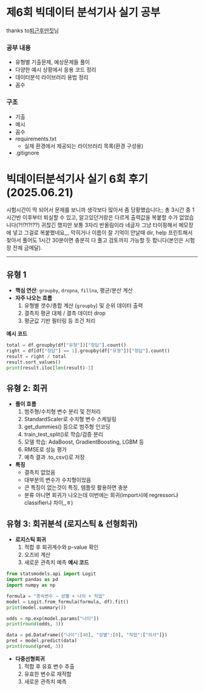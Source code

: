 # 제6회 빅데이터 분석기사 실기 공부

thanks to[퇴근후딴짓](https://github.com/lovedlim/BigDataCertificationCourses)님

### 공부 내용
 - 유형별 기출문제, 예상문제들 풀이
 - 다양한 예시 상황에서 응용 코드 정리
 - 데이터분석 라이브러리 용법 정리
 - 꼼수

### 구조
 - 기출
 - 예시
 - 꼼수
 - requirements.txt
   - 실제 환경에서 제공되는 라이브러리 목록(환경 구성용)
 - .gitignore

# 빅데이터분석기사 실기 6회 후기(2025.06.21)

시험시간이 딱 되어서 문제를 보니까 생각보다 많아서 좀 당황했습니다;; 총 3시간 중 1시간반 이후부터 퇴실할 수 있고, 알고있던거랑은 다르게 출력값을 복붙할 수가 없었습니다(?!!?!?!??) 귀찮긴 했지만 보통 3자리 반올림이라 네글자 그냥 타이핑해서 메모장에 넣고 그걸로 복붙했네요,,, 막히거나 이름이 잘 기억이 안날때 dir, help 프린트해서 찾아서 풀어도 1시간 30분이면 충분히 다 풀고 검토까지 가능할 듯 합니다(본인은 시험장 전체 금메달).

---

## 유형 1
- **핵심 연산**: `groupby`, `dropna`, `fillna`, 평균/분산 계산
- **자주 나오는 흐름**
  1. 유형별 갯수/총합 계산 (`groupby`) 및 순위 데이터 출력
  2. 결측치 평균 대체 / 결측 데이터 drop
  3. 평균값 기반 필터링 등 조건 처리

**예시 코드**
```python
total = df.groupby(df["유형"])["정답"].count()
right = df[df["정답"] == 1].groupby(df["유형"])["정답"].count()
result = right / total
result.sort_values()
print(result.iloc[len(result)-1]
```
## 유형 2: 회귀
 - **풀이 흐름**
   1. 범주형/수치형 변수 분리 및 전처리 
   2. StandardScaler로 수치형 변수 스케일링 
   3. get_dummies() 등으로 범주형 인코딩 
   4. train_test_split()로 학습/검증 분리 
   5. 모델 학습: AdaBoost, GradientBoosting, LGBM 등
   6. RMSE로 성능 평가
   7. 예측 결과 .to_csv()로 저장
- **특징**
  - 결측치 없었음
  - 대부분의 변수가 수치형이었음
  - 큰 특징이 없는것이 특징, 템플릿 활용하면 충분
  - 분류 아니면 회귀가 나오는데 이번에는 회귀(import시에 regressor냐 classifier냐 차이,,ㅎ)

## 유형 3: 회귀분석 (로지스틱 & 선형회귀)
- **로지스틱 회귀**
  1. 적합 후 회귀계수와 p-value 확인
  2. 오즈비 계산
  3. 새로운 관측치 예측
**예시 코드**
```python
from statsmodels.api import Logit
import pandas as pd
import numpy as np

formula = "종속변수 ~ 성별 + 나이 + 직업"
model = Logit.from_formula(formula, df).fit()
print(model.summary())

odds = np.exp(model.params["나이"]) 
print(round(odds, 3))

data = pd.DataFrame({"나이":[40], "성별":[0], "직업":["의사"]})
pred = model.predict(data)
print(round(pred, 3))
```

- **다중선형회귀**
  1. 적합 후 유효 변수 추출
  2. 유효한 변수로 재적합
  3. 새로운 관측치 예측